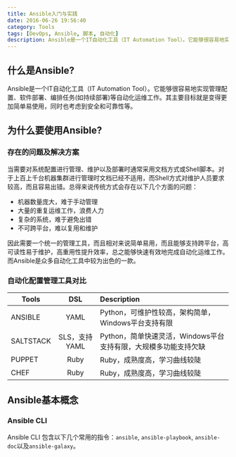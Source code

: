 ```yaml
---
title: Ansible入门与实践
date: 2016-06-26 19:56:40
category: Tools
tags: [DevOps, Ansible, 脚本, 自动化]
description: Ansible是一个IT自动化工具（IT Automation Tool）。它能够很容易地实现管理配置、软件部署、编排任务(如持续部署)等自动化运维工作。
---
```


## 什么是Ansible?
Ansible是一个IT自动化工具（IT Automation Tool）。它能够很容易地实现管理配置、软件部署、编排任务(如持续部署)等自动化运维工作。其主要目标就是变得更加简单易使用，同时也考虑到安全和可靠性等。

## 为什么要使用Ansible?
### 存在的问题及解决方案
当需要对系统配置进行管理、维护以及部署时通常采用文档方式或Shell脚本。对于上百上千台机器集群进行管理时文档已经不适用，而Shell方式对维护人员要求较高，而且容易出错。总得来说传统方式会存在以下几个方面的问题：
* 机器数量庞大，难于手动管理
* 大量的重复运维工作，浪费人力
* 复杂的系统，难于避免出错
* 不可跨平台，难以复用和维护

因此需要一个统一的管理工具，而且相对来说简单易用，而且能够支持跨平台，高可读性易于维护，高重用性提升效率，总之能够快速有效地完成自动化运维工作。而Ansible是众多自动化工具中较为出色的一款。

### 自动化配置管理工具对比
|Tools|DSL|Description|
|-----|:-:|:----------|
|ANSIBLE|YAML|Python，可维护性较高，架构简单，Windows平台支持有限|
|SALTSTACK|SLS，支持YAML|Python，简单快速灵活，Windows平台支持有限，大规模多功能支持欠缺|
|PUPPET|Ruby|Ruby，成熟度高，学习曲线较陡|
|CHEF|Ruby|Ruby，成熟度高，学习曲线较陡|

## Ansible基本概念
### Ansible CLI
Ansible CLI 包含以下几个常用的指令：`ansible`, `ansible-playbook`, `ansible-doc`以及`ansible-galaxy`。
